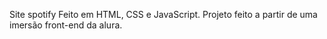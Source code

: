Site spotify
Feito em HTML, CSS e JavaScript. Projeto feito a partir de uma imersão front-end da alura.
